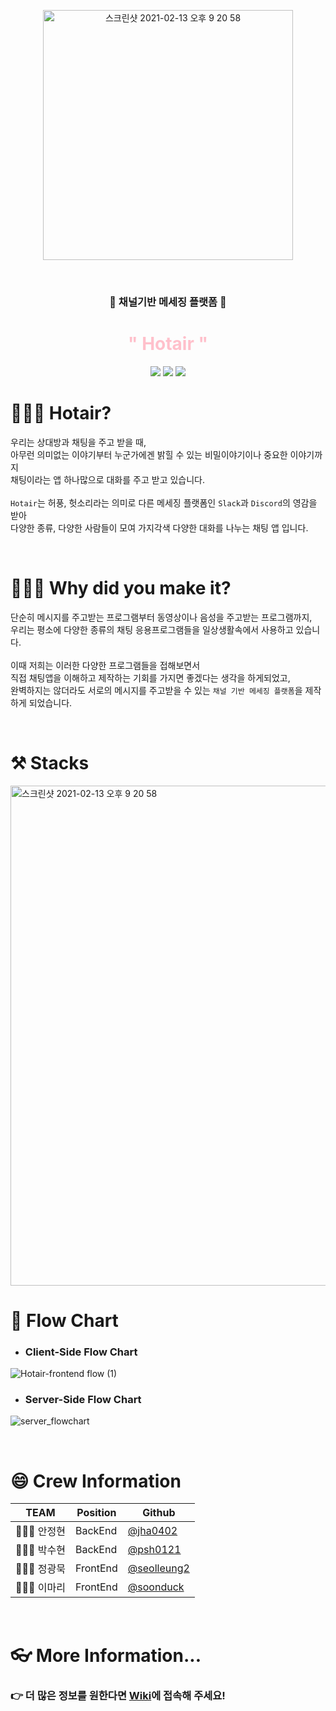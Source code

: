 

<p align="center">
<img width="400" alt="스크린샷 2021-02-13 오후 9 20 58" src="https://user-images.githubusercontent.com/65241463/107849869-6ae11e80-6e41-11eb-8b1f-9eeeb1f84c6b.png">
</p>
<br>


<h3 align="center">💬 채널기반 메세징 플랫폼 💬</h3>
<h1 align="center" style="color:pink"> " Hotair " </h1>
<p align="center">
<img src="https://img.shields.io/badge/version-1.0.0-brightgreen?style=flat">
<img src="https://img.shields.io/badge/node-v14.15.4-green?style=flat">
<img src="https://img.shields.io/badge/npm-6.14.0-blue?style=flat">
</p>

# 🤷🏻‍♀️ Hotair?
우리는 상대방과 채팅을 주고 받을 때, <br>
아무런 의미없는 이야기부터 누군가에겐 밝힐 수 있는 비밀이야기이나 중요한 이야기까지<br>
채팅이라는 앱 하나많으로 대화를 주고 받고 있습니다.
<br><br>
`Hotair`는 허풍, 헛소리라는 의미로 다른 메세징 플랫폼인 `Slack`과 `Discord`의 영감을 받아 <br>
다양한 종류, 다양한 사람들이 모여 가지각색 다양한 대화를 나누는 채팅 앱 입니다.

<br>

# 🤷🏻‍♂️ Why did you make it?
단순히 메시지를 주고받는 프로그램부터 동영상이나 음성을 주고받는 프로그램까지, <br>
우리는 평소에 다양한 종류의 채팅 응용프로그램들을 일상생활속에서 사용하고 있습니다.<br><br>
이때 저희는 이러한 다양한 프로그램들을 접해보면서 <br>
직접 채팅앱을 이해하고 제작하는 기회를 가지면 좋겠다는 생각을 하게되었고, <br>
완벽하지는 않더라도 서로의 메시지를 주고받을 수 있는 `채널 기반 메세징 플랫폼`을 제작하게 되었습니다.

<br>

# ⚒ Stacks
<img width="800" alt="스크린샷 2021-02-13 오후 9 20 58" src="https://user-images.githubusercontent.com/65241463/107868478-ff8e5f80-6ec7-11eb-9985-3c9a8bb50216.png">

<br>

# 🧰 Flow Chart

* ### Client-Side Flow Chart
![Hotair-frontend flow (1)](https://user-images.githubusercontent.com/69143207/107186823-53acc600-6a28-11eb-84cc-44a010017b0c.jpg)

* ### Server-Side Flow Chart
![server_flowchart](https://user-images.githubusercontent.com/65241463/107119662-7629cc80-68cc-11eb-9867-ec5424a6e1b1.gif)

<br>

# 😄 Crew Information
| TEAM      | Position  | Github                                        |
| ---------  |--------- | --------------------------------------------- |
| 🧑🏻‍💻 안정현 | BackEnd  | [@jha0402](https://github.com/jha0402)        |
| 👩🏻‍💻 박수현 | BackEnd  | [@psh0121](https://github.com/psh0121)        |
| 🧑🏻‍💻 정광묵 | FrontEnd | [@seolleung2](https://github.com/seolleung2)  |
| 👩🏻‍💻 이마리 | FrontEnd | [@soonduck](https://github.com/soonduck)      |

<br>

# 👓 More Information...

### 👉 더 많은 정보를 원한다면 [Wiki](https://github.com/codestates/Hotair-client/wiki)에 접속해 주세요!
